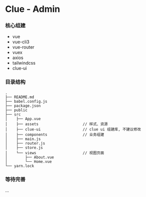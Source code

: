 # Clue - Admin

### 核心组建
* vue
* vue-cli3
* vue-router
* vuex
* axios
* tailwindcss
* clue-ui

### 目录结构
```
.
├── README.md
├── babel.config.js
├── package.json
├── public
├── src
│    ├── App.vue
│    ├── assets                    // 样式、资源
│    ├── clue-ui                   // clue ui 组建库, 不建议修改
│    ├── components                // 业务组建
│    ├── main.js
│    ├── router.js
│    ├── store.js
│    └── views                     // 视图页面
│        ├── About.vue
│        └── Home.vue
└── yarn.lock
```

### 等待完善
  ...
